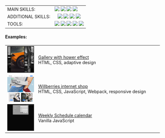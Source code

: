 <table>
  <tboby>
    <tr>
      <td>
        MAIN SKILLS:
      </td>
      <td>
        <img src="https://img.shields.io/badge/HTML-555555.svg?&style=flat-square&logo=html5" /> <img src="https://img.shields.io/badge/CSS-555555.svg?&style=flat-square&logo=css3" /> <img src="https://img.shields.io/badge/JavaScript-555555.svg?&style=flat-square&logo=javascript" /> <img src="https://img.shields.io/badge/React.js-555555.svg?&style=flat-square&logo=react" />
      </td>
    </tr>
    <tr>
      <td>
        ADDITIONAL SKILLS:
      </td>
      <td style="text-align: center">
        <img src="https://img.shields.io/badge/Node.js-555555.svg?&style=flat-square&logo=node.js" /> <img src="https://img.shields.io/badge/npm-555555.svg?&style=flat-square&logo=npm" /> <img src="https://img.shields.io/badge/MongoDB-555555.svg?&style=flat-square&logo=mongodb" /> <img src="https://img.shields.io/badge/Express.js-555555.svg?&style=flat-square&logo=express" />
      </td>
    </tr>
    <tr>
      <td>
        TOOLS:
      </td>
      <td>
        <img src="https://img.shields.io/badge/VS code-555555.svg?&style=flat-square&logo=visualstudiocode" /> <img src="https://img.shields.io/badge/Github-555555.svg?&style=flat-square&logo=github" /> <img src="https://img.shields.io/badge/Chrome DEV tools-555555.svg?&style=flat-square&logo=googlechrome" /> <img src="https://img.shields.io/badge/Webpack-555555.svg?&style=flat-square&logo=webpack" /> <img src="https://img.shields.io/badge/Figma-555555.svg?&style=flat-square&logo=figma" />
      </td>
    </tr>
  </tbody>
</table>

#### Examples:

<table>
  <tbody>
    <tr>
      <td width="20%">
        <img src="https://github.com/zion86/zion86/blob/main/assets/images/hover-slider.jpg" />
      </td>
      <td>
        <a target="_blank" href="https://zion86.github.io/portfolio/cards-gallery-with-hover-effect/index.html">Gallery with hower effect</a>
        <br/>
        HTML, CSS, adaptive design
      </td>
    </tr>
    <tr>
      <td width="20%">
        <img src="https://github.com/zion86/zion86/blob/main/assets/images/willberries-internet-store.jpg" />
      </td>
      <td>
        <a target="_blank" href="https://zion86.github.io/portfolio/Willberries/dist/index.html">Willberries internet shop</a>
        <br/>
        HTML, CSS, JavaScript, Webpack, responsive design
      </td>
    </tr>
      <tr>
        <td width="20%">
          <img src="https://github.com/zion86/zion86/blob/main/assets/images/js-organizer.jpg" />
        </td>
        <td>
          <a target="_blank" href="https://zion86.github.io/js-portfolio/events-calendar/dist/index.html">Weekly Schedule calendar</a>
        <br/>
        Vanilla JavaScript
      </td>
    </tr>
  </tbody>
</table>

<!--
**zion86/zion86** is a ✨ _special_ ✨ repository because its `README.md` (this file) appears on your GitHub profile.

Here are some ideas to get you started:

- 🔭 I’m currently working on ...
- 🌱 I’m currently learning ...
- 👯 I’m looking to collaborate on ...
- 🤔 I’m looking for help with ...
- 💬 Ask me about ...
- 📫 How to reach me: ...
- 😄 Pronouns: ...
- ⚡ Fun fact: ...
-->
